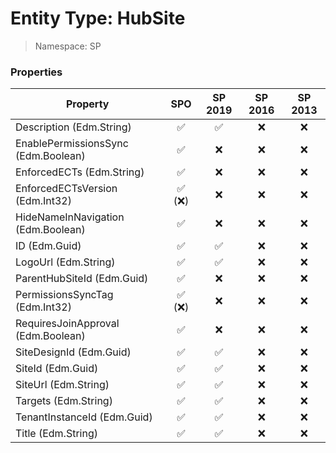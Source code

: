 # Entity Type: HubSite

> Namespace: SP

### Properties

Property | SPO | SP 2019 | SP 2016 | SP 2013
----------|:---:|:-------:|:-------:|:-------:
Description (Edm.String) | ✅ | ✅ | ❌ | ❌
EnablePermissionsSync (Edm.Boolean) | ✅ | ❌ | ❌ | ❌
EnforcedECTs (Edm.String) | ✅ | ❌ | ❌ | ❌
EnforcedECTsVersion (Edm.Int32) | ✅ (❌) | ❌ | ❌ | ❌
HideNameInNavigation (Edm.Boolean) | ✅ | ❌ | ❌ | ❌
ID (Edm.Guid) | ✅ | ✅ | ❌ | ❌
LogoUrl (Edm.String) | ✅ | ✅ | ❌ | ❌
ParentHubSiteId (Edm.Guid) | ✅ | ❌ | ❌ | ❌
PermissionsSyncTag (Edm.Int32) | ✅ (❌) | ❌ | ❌ | ❌
RequiresJoinApproval (Edm.Boolean) | ✅ | ❌ | ❌ | ❌
SiteDesignId (Edm.Guid) | ✅ | ✅ | ❌ | ❌
SiteId (Edm.Guid) | ✅ | ✅ | ❌ | ❌
SiteUrl (Edm.String) | ✅ | ✅ | ❌ | ❌
Targets (Edm.String) | ✅ | ✅ | ❌ | ❌
TenantInstanceId (Edm.Guid) | ✅ | ✅ | ❌ | ❌
Title (Edm.String) | ✅ | ✅ | ❌ | ❌